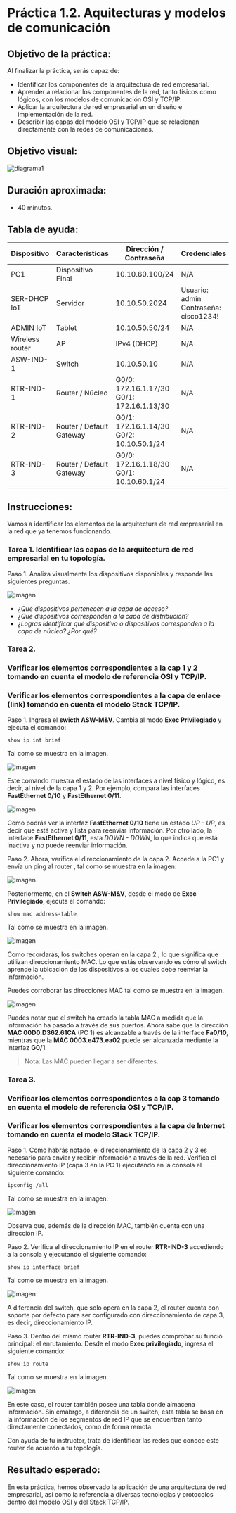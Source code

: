 # Práctica 1.2. Aquitecturas y modelos de comunicación 

## Objetivo de la práctica:
Al finalizar la práctica, serás capaz de:
- Identificar los componentes de la arquitectura de red empresarial.
- Aprender a relacionar los componentes de la red, tanto físicos como lógicos, con los modelos de comunicación OSI y TCP/IP. 
- Aplicar la arquitectura de red empresarial en un diseño e implementación de la red. 
- Describir las capas del modelo OSI y TCP/IP que se relacionan directamente con la redes de comunicaciones.

## Objetivo visual:

![diagrama1](../Imagenes/Práctica2/2_1.png)

## Duración aproximada:
- 40 minutos.

## Tabla de ayuda:

| Dispositivo     | Características        | Dirección / Contraseña                              | Credenciales                            |
|-----------------|------------------------|-----------------------------------------------------|-----------------------------------------|
| PC1             | Dispositivo Final      | 10.10.60.100/24                                     | N/A                                     |
| SER-DHCP IoT    | Servidor               | 10.10.50.2024                                       | Usuario: admin<br>Contraseña: cisco1234! |
| ADMIN IoT       | Tablet                 | 10.10.50.50/24                                      | N/A                                     |
| Wireless router | AP                     | IPv4 (DHCP)                                         | N/A                                     |
| ASW-IND-1       | Switch                 | 10.10.50.10                                         | N/A                                     |
| RTR-IND-1       | Router / Núcleo        | G0/0: 172.16.1.17/30<br>G0/1: 172.16.1.13/30         | N/A                                     |
| RTR-IND-2       | Router / Default Gateway | G0/1: 172.16.1.14/30<br>G0/2: 10.10.50.1/24        | N/A                                     |
| RTR-IND-3       | Router / Default Gateway | G0/0: 172.16.1.18/30<br>G0/1: 10.10.60.1/24                               | N/A                                     |

## Instrucciones:

Vamos a identificar los elementos de la arquitectura de red empresarial en la red que ya tenemos funcionando.

### Tarea 1. Identificar las capas de la arquitectura de red empresarial en tu topología.

Paso 1. Analiza visualmente los dispositivos disponibles y responde las siguientes preguntas.

![imagen](../Imagenes/Práctica2/2_2.png)

- *¿Qué dispositivos pertenecen a la capa de acceso?*
- *¿Qué dispositivos corresponden a la capa de distribución?* 
- *¿Logras identificar qué dispositivo o dispositivos corresponden a la capa de núcleo? ¿Por qué?* 

### Tarea 2. 
### Verificar los elementos correspondientes a la cap 1 y 2 tomando en cuenta el modelo de referencia OSI y TCP/IP.
### Verificar los elementos correspondientes a la capa de enlace (link) tomando en cuenta el modelo Stack TCP/IP.

Paso 1. Ingresa el **swicth ASW-M&V**. Cambia al modo **Exec Privilegiado** y ejecuta el comando:

```
show ip int brief
```

Tal como se muestra en la imagen.

![imagen](../Imagenes/Práctica2/2_3.png)

Este comando  muestra el estado de las interfaces a nivel físico y lógico, es decir, al nivel de la capa 1 y 2. Por ejemplo, compara las interfaces **FastEthernet 0/10** y **FastEthernet 0/11**. 

![imagen](../Imagenes/Práctica2/2_4.png)

Como podrás ver la interfaz **FastEthernet 0/10** tiene un estado *UP - UP*, es decir que está activa y lista para reenviar información. Por otro lado, la interface **FastEthernet 0/11**, esta *DOWN - DOWN*, lo que indica que está inactiva y no puede reenviar información. 

Paso 2. Ahora, verifica el direccionamiento de la capa 2. Accede a la PC1 y envía un ping al router , tal como se muestra en la imagen:  

![imagen](../Imagenes/Práctica2/2_5.png)

Posteriormente, en el **Switch ASW-M&V**, desde el modo de **Exec Privilegiado**, ejecuta el comando:

```
show mac address-table
```

Tal como se muestra en la imagen.

![imagen](../Imagenes/Práctica2/2_6.png)

Como recordarás, los switches operan en la capa 2 , lo que significa que utilizan direccionamiento MAC. Lo que estás observando es cómo el switch aprende la ubicación de los dispositivos a los cuales debe reenviar la información.

Puedes corroborar las direcciones MAC tal como se muestra en la imagen.  

![imagen](../Imagenes/Práctica2/2_7.png)

Puedes notar que el switch ha creado la tabla MAC a medida que la información ha pasado a través de sus puertos. Ahora sabe que la dirección **MAC 00D0.D362.61CA** (PC 1) es alcanzable a través de la interface **Fa0/10**, mientras que la **MAC 0003.e473.ea02** puede ser alcanzada mediante la interfaz **G0/1**. 

> Nota: Las MAC pueden llegar a ser diferentes. 

### Tarea 3.  
### Verificar los elementos correspondientes a la cap 3 tomando en cuenta el modelo de referencia OSI y TCP/IP.
### Verificar los elementos correspondientes a la capa de Internet tomando en cuenta el modelo Stack TCP/IP.

Paso 1. Como habrás notado, el direccionamiento de la capa 2 y 3 es necesario para enviar y recibir información a través de la red. Verifica el direccionamiento IP (capa 3 en la PC 1) ejecutando en la consola el siguiente comando:

```
ipconfig /all
```

Tal como se muestra en la imagen:  

![imagen](../Imagenes/Práctica2/2_8.png)

Observa que, además de la dirección MAC, también cuenta con una dirección IP.  

Paso 2. Verifica el direccionamiento IP en el router **RTR-IND-3** accediendo a la consola y ejecutando el siguiente comando:

```
show ip interface brief
```

Tal como se muestra en la imagen.

![imagen](../Imagenes/Práctica2/2_9.png)

A diferencia del switch, que solo opera en la capa 2, el router cuenta con soporte por defecto para ser configurado con direccionamiento de capa 3, es decir, direccionamiento IP. 

Paso 3. Dentro del mismo router **RTR-IND-3**, puedes comprobar su funció principal: el enrutamiento. Desde el modo **Exec privilegiado**, ingresa el siguiente comando: 

```
show ip route
```

Tal como se muestra en la imagen.

![imagen](../Imagenes/Práctica2/2_10.png)

En este caso, el router también posee una tabla donde almacena información. Sin emabrgo, a diferencia de un switch, esta tabla se basa en la información de los segmentos de red IP que se encuentran tanto directamente conectados, como de forma remota. 

Con ayuda de tu instructor, trata de identificar las redes que conoce este router de acuerdo a tu topología.  

## Resultado esperado: 

En esta práctica, hemos observado la aplicación de una arquitectura de red empresarial, así como la referencia a diversas tecnologías y protocolos dentro del modelo OSI y del Stack TCP/IP.
